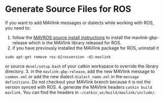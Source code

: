 # Generate Source Files for ROS

If you want to add MAVlink messages or dialects while working with ROS, you need to:

1. follow the [MAVROS source install instructions](https://github.com/mavlink/mavros/blob/master/mavros/README.md#source-installation) to install the mavlink-gbp-release which is the MAVlink library released for ROS.
2. if you have previously installed the MAVlink package for ROS, uninstall it
```
sudo apt-get remove ros-${rosversion -d}-mavlink
```
or source `devel/setup.bash` of your catkin workspace to override the library directory.
3. in the `mavlink-gbp-release`, add the new MAVlink message to `common.xml` or add the new dialect `dialect_name.xml` in the `message definitions`. Do not checkout your MAVlink branch because it is not the version synced with ROS.
4. generate the MAVlink headers `catkin build mavlink`. You can find the headers in `~/catkin_ws/build/mavlink/include/`.
